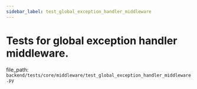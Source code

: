 ```yaml
---
sidebar_label: test_global_exception_handler_middleware
---
```


# Tests for global exception handler middleware.

  file_path: `backend/tests/core/middleware/test_global_exception_handler_middleware.py`
